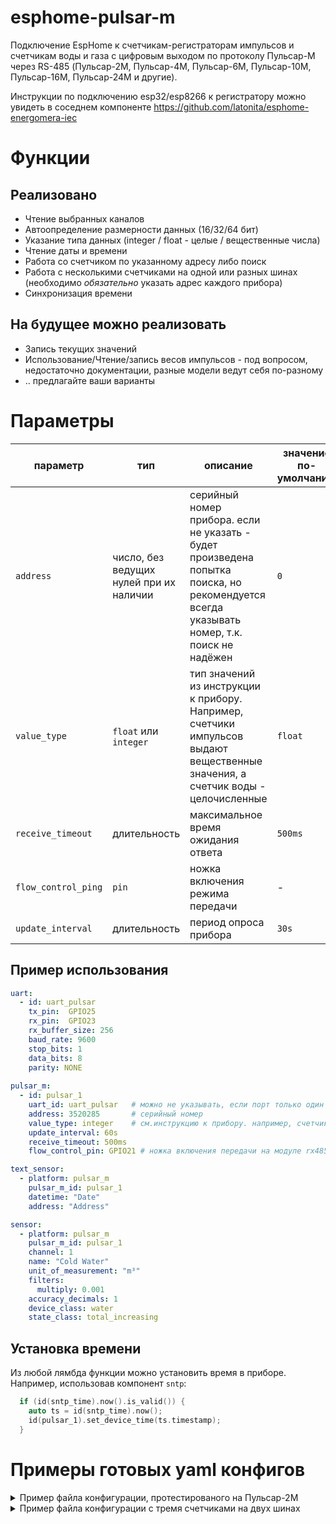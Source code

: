 # esphome-pulsar-m
Подключение EspHome к счетчикам-регистраторам импульсов и счетчикам воды и газа с цифровым выходом по протоколу Пульсар-М через RS-485 
(Пульсар-2М, Пульсар-4М, Пульсар-6М, Пульсар-10М, Пульсар-16М, Пульсар-24М и другие).

Инструкции по подключению esp32/esp8266 к регистратору можно увидеть в соседнем компоненте https://github.com/latonita/esphome-energomera-iec

# Функции
## Реализовано
- Чтение выбранных каналов
- Автоопределение размерности данных (16/32/64 бит)
- Указание типа данных (integer / float - целые / вещественные числа)
- Чтение даты и времени
- Работа со счетчиком по указанному адресу либо поиск 
- Работа с несколькими счетчиками на одной или разных шинах (необходимо *обязательно* указать адрес каждого прибора)
- Синхронизация времени

## На будущее можно реализовать
- Запись текущих значений
- Использование/Чтение/запись весов импульсов - под вопросом, недостаточно документации, разные модели ведут себя по-разному
- .. предлагайте ваши варианты


# Параметры

| параметр | тип | описание | значение по-умолчанию | 
|---|---|---|---|
| `address` | число, без ведущих нулей при их наличии | серийный номер прибора. если не указать - будет произведена попытка поиска, но рекомендуется всегда указывать номер, т.к. поиск не надёжен  | `0`  |
| `value_type` | `float` или `integer` | тип значений из инструкции к прибору. Например, счетчики импульсов выдают вещественные значения, а счетчик воды - целочисленные |`float` | 
| `receive_timeout` | длительность | максимальное время ожидания ответа |`500ms`| 
| `flow_control_ping` | `pin`| ножка включения режима передачи | - |
| `update_interval`| длительность | период опроса прибора | `30s` |

## Пример использования

```yaml
uart:
  - id: uart_pulsar
    tx_pin:  GPIO25
    rx_pin:  GPIO23
    rx_buffer_size: 256
    baud_rate: 9600
    stop_bits: 1
    data_bits: 8
    parity: NONE
    
pulsar_m:
  - id: pulsar_1
    uart_id: uart_pulsar   # можно не указывать, если порт только один
    address: 3520285       # серийный номер
    value_type: integer    # см.инструкцию к прибору. например, счетчик воды выдает целые числа
    update_interval: 60s
    receive_timeout: 500ms
    flow_control_pin: GPIO21 # ножка включения передачи на модуле rx485

text_sensor:
  - platform: pulsar_m
    pulsar_m_id: pulsar_1
    datetime: "Date"
    address: "Address"

sensor:
  - platform: pulsar_m
    pulsar_m_id: pulsar_1
    channel: 1
    name: "Cold Water" 
    unit_of_measurement: "m³"
    filters:
      multiply: 0.001
    accuracy_decimals: 1
    device_class: water
    state_class: total_increasing

```
## Установка времени
Из любой лямбда функции можно установить время в приборе. Например, использовав компонент `sntp`:
```cpp
  if (id(sntp_time).now().is_valid()) {
    auto ts = id(sntp_time).now();
    id(pulsar_1).set_device_time(ts.timestamp);
  }
```

# Примеры готовых yaml конфигов

<details><summary>Пример файла конфигурации, протестированого на Пульсар-2М</summary>

```yaml
esphome:
  name: pulsar-2m
  friendly_name: pulsar-2m

esp32:
  board: esp32dev
  framework:
    type: arduino

#...


external_components:
  - source: github://latonita/esphome-pulsar-m
    components: [pulsar_m]
    refresh: 1s

uart:
  - id: uart_1
    tx_pin:  GPIO17
    rx_pin:  GPIO16
    rx_buffer_size: 256
    baud_rate: 9600
    stop_bits: 1
    data_bits: 8
    parity: NONE

pulsar_m:
  - id: pulsar_1
    uart_id: uart_1
    receive_timeout: 500ms
    address: 12345678  # опционально. лучше указать, метод поиска может отличаться от версии к версии
  # flow_control_pin: GPIO21 # если требуется для модуля rs485

text_sensor:
  - platform: pulsar_m
    datetime: "Date/Time"
    address: "Address"

sensor:
  - platform: pulsar_m
    channel: 1
    name: "Channel #1 Gas" 
    unit_of_measurement: "m³"
    accuracy_decimals: 1
    device_class: gas
    state_class: total_increasing

  - platform: pulsar_m
    channel: 2
    name: "Channel #2 Water" 
    unit_of_measurement: "m³"
    accuracy_decimals: 1
    device_class: water
    state_class: total_increasing

# Синхронизация времени

time:
  - platform: sntp
    id: sntp_time
    timezone: "MSK-3"

interval:
  - interval: 24h
    then:
      - lambda: |-
          if (id(sntp_time).now().is_valid()) {
            auto ts = id(sntp_time).now();
            id(pulsar_1).set_device_time(ts.timestamp);
          } else {
            ESP_LOGW("pulsar_m", "Time not valid yet!");
          }


```
</details>

<details><summary>Пример файла конфигурации с тремя счетчиками на двух шинах</summary>

```yaml
esphome:
  name: pulsar-multi
  friendly_name: pulsar-multi

esp32:
  board: esp32dev
  framework:
    type: arduino

#...


external_components:
  - source: github://latonita/esphome-pulsar-m
    components: [pulsar_m]
    refresh: 1s

uart:
  - id: uart_1
    tx_pin:  GPIO17
    rx_pin:  GPIO16
    rx_buffer_size: 256
    baud_rate: 9600
    stop_bits: 1
    data_bits: 8
    parity: NONE

  - id: uart_2
    rx_pin: GPIO33
    tx_pin: GPIO32
    rx_buffer_size: 256
    baud_rate: 9600
    stop_bits: 1
    data_bits: 8
    parity: NONE

pulsar_m:
  - id: pulsar_1
    uart_id: uart_1
    address: 111111
    #update_interval: 30s
    #receive_timeout: 500ms
    #flow_control_pin: GPIO21
  - id: pulsar_2
    uart_id: uart_1
    address: 222222
    #update_interval: 30s
    #receive_timeout: 500ms
    #flow_control_pin: GPIO21
  - id: pulsar_3
    uart_id: uart_2
    address: 333333
    #update_interval: 30s
    #receive_timeout: 500ms
    #flow_control_pin: GPIO21
  

text_sensor:
  - platform: pulsar_m
    pulsar_m_id: pulsar_1
    datetime: "P1 Date/Time"
    address: "P1 Address"

  - platform: pulsar_m
    pulsar_m_id: pulsar_2
    datetime: "P2 Date/Time"
    address: "P2 Address"
  
  - platform: pulsar_m
    pulsar_m_id: pulsar_3
    datetime: "P3 Date/Time"
    address: "P3 Address"

sensor:
  - platform: pulsar_m
    pulsar_m_id: pulsar_1
    channel: 1
    name: "P1 ch #1" 
    unit_of_measurement: "m³"
    accuracy_decimals: 1
    device_class: gas
    state_class: total_increasing

  - platform: pulsar_m
    pulsar_m_id: pulsar_1
    channel: 2
    name: "P1 ch #2 " 
    unit_of_measurement: "m³"
    accuracy_decimals: 1
    device_class: water
    state_class: total_increasing

  - platform: pulsar_m
    pulsar_m_id: pulsar_2
    channel: 1
    name: "P2 ch #1" 
    unit_of_measurement: "m³"
    accuracy_decimals: 1
    device_class: gas
    state_class: total_increasing

  - platform: pulsar_m
    pulsar_m_id: pulsar_3
    channel: 1
    name: "P3 ch #1" 
    unit_of_measurement: "m³"
    accuracy_decimals: 1
    device_class: gas
    state_class: total_increasing



# Синхронизация времени

time:
  - platform: sntp
    id: sntp_time
    timezone: "MSK-3"

interval:
  - interval: 24h
    then:
      - lambda: |-
          if (id(sntp_time).now().is_valid()) {
            auto ts = id(sntp_time).now();
            id(pulsar_1).set_device_time(ts.timestamp);
            id(pulsar_2).set_device_time(ts.timestamp);
            id(pulsar_3).set_device_time(ts.timestamp);
          } else {
            ESP_LOGW("pulsar_m", "Time not valid yet!");
          }



```
</details>
